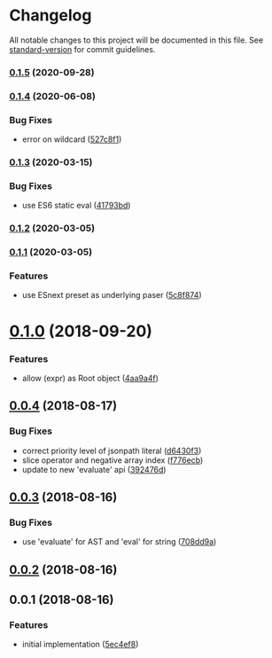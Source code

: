 # Changelog

All notable changes to this project will be documented in this file. See [standard-version](https://github.com/conventional-changelog/standard-version) for commit guidelines.

### [0.1.5](https://github.com/ianchi/ESpression-jsonpath/compare/v0.1.4...v0.1.5) (2020-09-28)

### [0.1.4](https://github.com/ianchi/ESpression-jsonpath/compare/v0.1.3...v0.1.4) (2020-06-08)


### Bug Fixes

* error on wildcard ([527c8f1](https://github.com/ianchi/ESpression-jsonpath/commit/527c8f1244923a1d92d812992d8014c9806d2ace))

### [0.1.3](https://github.com/ianchi/ESpression-jsonpath/compare/v0.1.2...v0.1.3) (2020-03-15)


### Bug Fixes

* use ES6 static eval ([41793bd](https://github.com/ianchi/ESpression-jsonpath/commit/41793bd6209893560649e037657411b3324ec9e5))

### [0.1.2](https://github.com/ianchi/ESpression-jsonpath/compare/v0.1.1...v0.1.2) (2020-03-05)

### [0.1.1](https://github.com/ianchi/ESpression-jsonpath/compare/v0.1.0...v0.1.1) (2020-03-05)


### Features

* use ESnext preset as underlying paser ([5c8f874](https://github.com/ianchi/ESpression-jsonpath/commit/5c8f8748ceb5ca6210e9452ed12d03c235ef0006))

<a name="0.1.0"></a>
# [0.1.0](https://github.com/ianchi/ESpression-jsonpath/compare/v0.0.4...v0.1.0) (2018-09-20)


### Features

* allow (expr) as Root object ([4aa9a4f](https://github.com/ianchi/ESpression-jsonpath/commit/4aa9a4f))



<a name="0.0.4"></a>
## [0.0.4](https://github.com/ianchi/ESpression-jsonpath/compare/v0.0.3...v0.0.4) (2018-08-17)


### Bug Fixes

* correct priority level of jsonpath literal ([d6430f3](https://github.com/ianchi/ESpression-jsonpath/commit/d6430f3))
* slice operator and negative array index ([f776ecb](https://github.com/ianchi/ESpression-jsonpath/commit/f776ecb))
* update to new 'evaluate' api ([392476d](https://github.com/ianchi/ESpression-jsonpath/commit/392476d))



<a name="0.0.3"></a>
## [0.0.3](https://github.com/ianchi/ESpression-jsonpath/compare/v0.0.2...v0.0.3) (2018-08-16)


### Bug Fixes

* use 'evaluate' for AST and 'eval' for string ([708dd9a](https://github.com/ianchi/ESpression-jsonpath/commit/708dd9a))



<a name="0.0.2"></a>
## [0.0.2](https://github.com/ianchi/ESpression-jsonpath/compare/v0.0.1...v0.0.2) (2018-08-16)



<a name="0.0.1"></a>
## 0.0.1 (2018-08-16)


### Features

* initial implementation ([5ec4ef8](https://github.com/ianchi/ESpression-jsonpath/commit/5ec4ef8))
